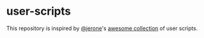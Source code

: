 # user-scripts

This repository is inspired by [@jerone](https://github.com/jerone)'s [awesome collection](https://github.com/jerone/UserScripts) of user scripts.
